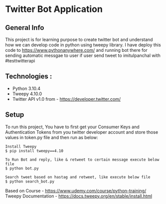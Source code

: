# Twitter Bot Application 

## General Info
This project is for learning purpose to create twitter bot and understand how we can develop code in python using tweepy library.
I have deploy this code to https://www.pythonanywhere.com/ and running bot there for sending automatic messgae to user  if user send tweet to imitulpanchal with #testtwitterapi 

## Technologies :
* Python 3.10.4
* Tweepy 4.10.0
* Twitter API v1.0 from - https://developer.twitter.com/

## Setup
To run this project, You have to first get your Consumer Keys and Authentication Tokens from you twitter developer account and store those values in token.py file and then run as below:

```
Install Tweepy
$ pip install tweepy==4.10

To Run Bot and reply, like & retweet to certain message execute below file
$ python bot.py

Search tweet based on hastag and retweet, like execute below file
$ python search_bot.py 
```
Based on Course - https://www.udemy.com/course/python-training/
Tweepy Documentation - https://docs.tweepy.org/en/stable/install.html
